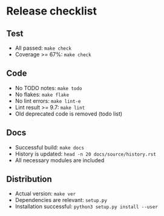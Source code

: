 # Release checklist

## Test

* All passed: `make check`
* Coverage >= 67%: `make check`

## Code

* No TODO notes: `make todo`
* No flakes: `make flake`
* No lint errors: `make lint-e`
* Lint result >= 9.7: `make lint`
* Old deprecated code is removed (todo list)

## Docs

* Successful build: `make docs`
* History is updated: `head -n 20 docs/source/history.rst`
* All necessary modules are included

## Distribution

* Actual version: `make ver`
* Dependencies are relevant: `setup.py`
* Installation successful: `python3 setup.py install --user`
